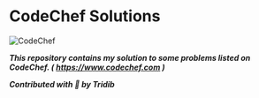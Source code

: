 # CodeChef Solutions

![CodeChef](https://s3.amazonaws.com/codechef_shared/sites/all/themes/abessive/logo-3.png)

***This repository contains my solution to some problems listed on CodeChef. ( https://www.codechef.com )***

***Contributed with :green_heart: by Tridib***

